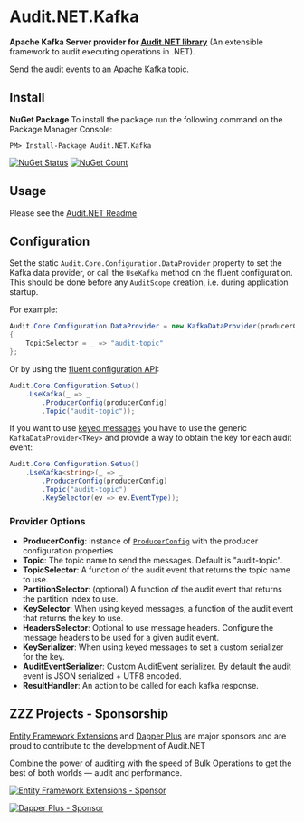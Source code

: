 # Audit.NET.Kafka
**Apache Kafka Server provider for [Audit.NET library](https://github.com/thepirat000/Audit.NET)** (An extensible framework to audit executing operations in .NET).

Send the audit events to an Apache Kafka topic.

## Install

**NuGet Package** 
To install the package run the following command on the Package Manager Console:

```
PM> Install-Package Audit.NET.Kafka
```

[![NuGet Status](https://img.shields.io/nuget/v/Audit.NET.Kafka.svg?style=flat)](https://www.nuget.org/packages/Audit.NET.Kafka/)
[![NuGet Count](https://img.shields.io/nuget/dt/Audit.NET.Kafka.svg)](https://www.nuget.org/packages/Audit.NET.Kafka/)

## Usage
Please see the [Audit.NET Readme](https://github.com/thepirat000/Audit.NET#usage)

## Configuration
Set the static `Audit.Core.Configuration.DataProvider` property to set the Kafka data provider, or call the `UseKafka` method on the fluent configuration. This should be done before any `AuditScope` creation, i.e. during application startup.

For example:
```c#
Audit.Core.Configuration.DataProvider = new KafkaDataProvider(producerConfig)
{
    TopicSelector = _ => "audit-topic"
};
```

Or by using the [fluent configuration API](https://github.com/thepirat000/Audit.NET#configuration-fluent-api):
```c#
Audit.Core.Configuration.Setup()
    .UseKafka(_ => _
        .ProducerConfig(producerConfig)
        .Topic("audit-topic"));
```

If you want to use [keyed messages](https://www.confluent.io/stream-processing-cookbook/ksql-recipes/setting-kafka-message-key/#:~:text=Kafka%20messages%20are%20key%2Fvalue,for%20query%20or%20join%20purposes.)
you have to use the generic `KafkaDataProvider<TKey>` and provide a way to obtain the key for each audit event:

```c#
Audit.Core.Configuration.Setup()
    .UseKafka<string>(_ => _
        .ProducerConfig(producerConfig)
        .Topic("audit-topic")
        .KeySelector(ev => ev.EventType));
```

### Provider Options

- **ProducerConfig**: Instance of [`ProducerConfig`](https://docs.confluent.io/5.5.0/clients/confluent-kafka-dotnet/api/Confluent.Kafka.ProducerConfig.html) with the producer configuration properties
- **Topic**: The topic name to send the messages. Default is "audit-topic".
- **TopicSelector**: A function of the audit event that returns the topic name to use.
- **PartitionSelector**: (optional) A function of the audit event that returns the partition index to use.
- **KeySelector**: When using keyed messages, a function of the audit event that returns the key to use.
- **HeadersSelector**: Optional to use message headers. Configure the message headers to be used for a given audit event.
- **KeySerializer**: When using keyed messages to set a custom serializer for the key.
- **AuditEventSerializer**: Custom AuditEvent serializer. By default the audit event is JSON serialized + UTF8 encoded.
- **ResultHandler**: An action to be called for each kafka response.

## ZZZ Projects - Sponsorship

[Entity Framework Extensions](https://entityframework-extensions.net/) and [Dapper Plus](https://dapper-plus.net/) are major sponsors and are proud to contribute to the development of Audit.NET

Combine the power of auditing with the speed of Bulk Operations to get the best of both worlds — audit and performance.

[![Entity Framework Extensions - Sponsor](https://raw.githubusercontent.com/thepirat000/Audit.NET/master/documents/entity-framework-extensions-sponsor.png)](https://entityframework-extensions.net/bulk-insert)

[![Dapper Plus - Sponsor](https://raw.githubusercontent.com/thepirat000/Audit.NET/master/documents/dapper-plus-sponsor.png)](https://dapper-plus.net/bulk-insert)